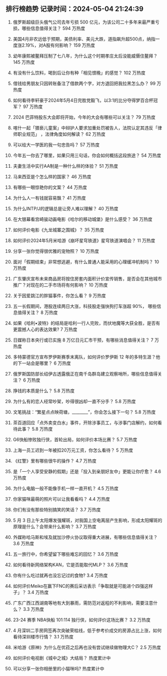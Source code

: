 
## 排行榜趋势 记录时间：2024-05-04 21:24:39
  
  1. 俄罗斯超级巨头俄气公司去年亏损 500 亿元，为该公司二十多年来最严重亏损，哪些信息值得关注？ 594 万热度
    
  2. 美国4月非农远低于预期，美债利率、美元大跌，道指飙升超500点，纳指一度涨2.19%，对A股有何影响？ 159 万热度
    
  3. 幼年康熙被鳌拜压制了七八年，为什么这个时期孝庄太后没能威慑住鳌拜？ 145 万热度
    
  4. 有没有什么饮料，喝到后让你有种「相见恨晚」的感觉？ 102 万热度
    
  5. 借钱给男朋友只因转账备注了借款两个字，对方退回把我拉黑怎么办？ 99 万热度
    
  6. 如何看待李轩豪于2024年5月4日完胜党毅飞，以3:1的比分夺得梦百合杯冠军？ 97 万热度
    
  7. 2024 巴菲特股东大会即将开始，今年的大会有哪些可以关注？ 79 万热度
    
  8. 喀什一起「猥亵儿童案」中辩护人要求加重处罚被告人，法院认定其违反「律师职业规范」 ，法律角度如何解读？ 62 万热度
    
  9. 可以给大一学医的我一句忠告吗？ 57 万热度
    
  10. 今年五一你去了哪里，如果只用三句话，你会如何概括这段旅途？ 54 万热度
    
  11. 夫妻生活中实行AA制是一种什么样的体验？ 51 万热度
    
  12. 马来西亚是个怎么样的国家？ 46 万热度
    
  13. 有哪些一眼惊艳你的文案？ 44 万热度
    
  14. 为什么人一有钱就容易飘？ 41 万热度
    
  15. 为什么INTP/J的逻辑总是让旁人难以理解？ 40 万热度
    
  16. 在大银幕看宫崎骏动画电影《哈尔的移动城堡》是什么感受？ 36 万热度
    
  17. 如何评价电影《九龙城寨之围城》？ 35 万热度
    
  18. 如何评价2024年5月米哈游《崩坏星穹铁道》星穹铁道演唱会？ 11 万热度
    
  19. 分享一张你觉得很优雅的宠物照？ 10 万热度
    
  20. 面对「假期结束」非常想逃避，有什么普通人能采用的心理缓冲机制吗？ 10 万热度
    
  21. 广东肇庆宣布未来商品房将按住房套内面积计价宣传销售，是否会在其他城市推广？对现在的二手市场将有何影响？ 10 万热度
    
  22. 关于因爱跳江的胖猫事件，你怎么看？ 9 万热度
    
  23. 五一长假期间，港股连续两日大涨，科技股走强快狗打车涨超 90%， 哪些信息值得关注？ 8 万热度
    
  24. 如果《哈利•波特》的结局是哈利一行人完败，而伏地魔等大获全胜，是否有更震撼人心的表达效果? 7 万热度
    
  25. 日媒称日本央行或已实施 8 万亿日元汇市干预，有哪些消息值得关注？ 7 万热度
    
  26. 多特蒙德官方宣布罗伊斯赛季末离队，如何评价罗伊斯 12 年的多特生涯？他的下一站会是哪里？ 6 万热度
    
  27. 俄罗斯国防部长绍伊古透露俄正在南千岛群岛建立观察哨所，哪些信息值得关注？ 6 万热度
    
  28. 挣钱的本质是什么？ 5.8 万热度
    
  29. 为什么有的恋人经常吵架，吵得很凶却一直不分手？ 5.8 万热度
    
  30. 文笔挑战：“繁星点点映荷塘，________”，你会怎么接下一句？ 5.8 万热度
    
  31. 茶百道回应「点外卖变白水」事件，开除涉事员工，与涉事门店解约，如何看待此事？ 5.8 万热度
    
  32. G6快船惨败独行侠，首轮出局，如何评价本场比赛？ 5.7 万热度
    
  33. 上海一员工迟到一年被扣20万元工资，你怎么看待？ 5 万热度
    
  34. 《红警》里有哪些很牛的操作？ 4.7 万热度
    
  35. 是「一个人享受安静的假期」还是「投入到亲朋好友中」更能让你疗愈？ 4.6 万热度
    
  36. 为什么电脑一般不能像手机一样一直开机？ 4.5 万热度
    
  37. 你家猫咪最萌的照片可以让我看看吗？ 4.4 万热度
    
  38. 你们有没有那些特别搞笑的笑话？ 3.7 万热度
    
  39. 5 月 3 日上午太阳爆发强耀斑，对我国上空电离层产生影响，形成太阳耀斑的原理是什么？会带来什么影响？ 3.7 万热度
    
  40. 外媒称哈马斯和埃及就加沙停火协议取得重大进展，有哪些信息值得关注？ 3.6 万热度
    
  41. 五一旅行中，你希望留下哪些难忘的回忆？ 3.6 万热度
    
  42. 如何看待新网络架构KAN，它是否能取代MLP？ 3.6 万热度
    
  43. 你有什么吃过就再也没忘记过的食物? 3.4 万热度
    
  44. 如何评价Meiko在赢下FNC的赛后采访表示「争取就是可能进个四强这样子」？ 3.4 万热度
    
  45. 广东广西江西湖南等地有大到暴雨，需防范对返程的不利影响，需要注意什么？ 3.3 万热度
    
  46. 23-24 赛季 NBA快船 101:114 独行侠，如何评价这场比赛？ 3.2 万热度
    
  47. 4 月深圳二手房网签再次突破荣枯线，低于参考价成交的房源占比上涨，如何看待深圳楼市行情？ 3.1 万热度
    
  48. 米哈游《原神》为什么在优菈之后再也没有尝试继续做物理大C？ 2.5 万热度
    
  49. 如何评价电视剧《城中之城》大结局？ 热度累计中
    
  50. 可以分享一张你相册里的小猫咪吗? 热度累计中
    